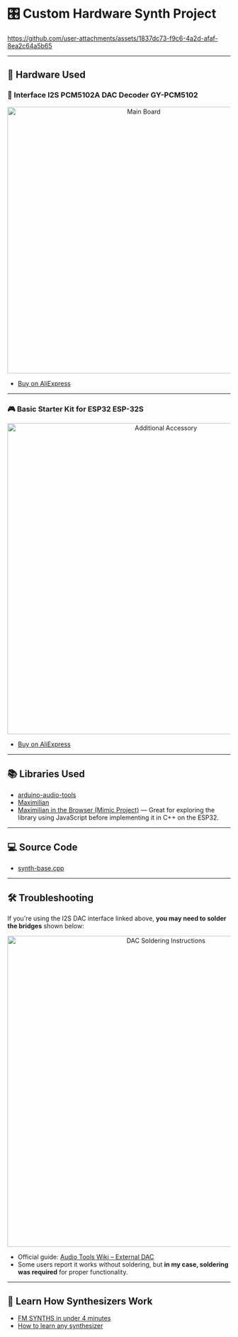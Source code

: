 # 🎛️ Custom Hardware Synth Project
https://github.com/user-attachments/assets/1837dc73-f9c6-4a2d-afaf-8ea2c64a5b65

---

## 🧰 Hardware Used

### 🔌 Interface I2S PCM5102A DAC Decoder GY-PCM5102

<p align="center">
  <img width="600" alt="Main Board" src="https://github.com/user-attachments/assets/46574a20-2fd0-4157-84c9-6804b67c569a" />
</p>

- [Buy on AliExpress](https://www.aliexpress.us/item/3256805917724211.html?spm=a2g0o.order_list.order_list_main.70.5da71802OAppXl&gatewayAdapt=glo2usa4itemAdapt)

---

### 🎮 Basic Starter Kit for ESP32 ESP-32S 

<p align="center">
  <img width="700" alt="Additional Accessory" src="https://github.com/user-attachments/assets/5f6c12e1-a11c-4320-ad2e-45d3f28f87c3" />
</p>

- [Buy on AliExpress](https://www.aliexpress.us/item/3256805879357212.html?spm=a2g0o.order_list.order_list_main.145.5da71802OAppXl&gatewayAdapt=glo2usa4itemAdapt)

---

## 📚 Libraries Used

- [arduino-audio-tools](https://github.com/pschatzmann/arduino-audio-tools)  
- [Maximilian](https://github.com/pschatzmann/Maximilian)  
- [Maximilian in the Browser (Mimic Project)](https://mimicproject.com/course/making-music/overview) — Great for exploring the library using JavaScript before implementing it in C++ on the ESP32.

---

## 💻 Source Code

- [synth-base.cpp](https://github.com/wprudencio/esp32-synth/blob/main/synth-base.cpp)

---

## 🛠️ Troubleshooting

If you're using the I2S DAC interface linked above, **you may need to solder the bridges** shown below:

<p align="center">
  <img width="700" alt="DAC Soldering Instructions" src="https://github.com/user-attachments/assets/396e993a-9079-4a50-9718-5f5c59dd2507" />
</p>

- Official guide: [Audio Tools Wiki – External DAC](https://github.com/pschatzmann/arduino-audio-tools/wiki/External-DAC#hiletgo-pcm5102-i2s-iis-lossless-digital-audio-dac-decoder)  
- Some users report it works without soldering, but **in my case, soldering was required** for proper functionality.

---

## 🎹 Learn How Synthesizers Work

- [FM SYNTHS in under 4 minutes](https://www.youtube.com/watch?v=vvBl3YUBUyY)  
- [How to learn any synthesizer](https://www.youtube.com/watch?v=JfJ9Dbjz6cs)
